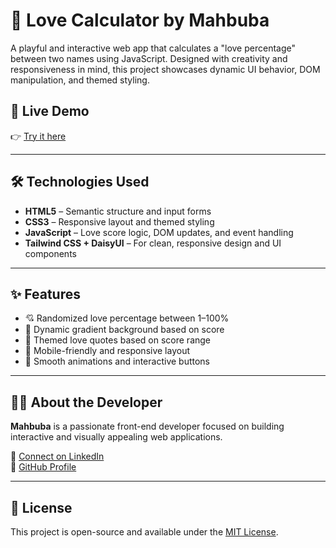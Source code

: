 
# 💖 Love Calculator by Mahbuba

A playful and interactive web app that calculates a "love percentage" between two names using JavaScript. Designed with creativity and responsiveness in mind, this project showcases dynamic UI behavior, DOM manipulation, and themed styling.

## 🔗 Live Demo

👉 [Try it here](https://love-calculator-by-js.netlify.app)

---

## 🛠️ Technologies Used

- **HTML5** – Semantic structure and input forms  
- **CSS3** – Responsive layout and themed styling  
- **JavaScript** – Love score logic, DOM updates, and event handling  
- **Tailwind CSS + DaisyUI** – For clean, responsive design and UI components

---

## ✨ Features

- 💘 Randomized love percentage between 1–100%
- 🎨 Dynamic gradient background based on score
- 💬 Themed love quotes based on score range
- 📱 Mobile-friendly and responsive layout
- 🎯 Smooth animations and interactive buttons

---


## 👩‍💻 About the Developer

**Mahbuba** is a passionate front-end developer focused on building interactive and visually appealing web applications. 

🔗 [Connect on LinkedIn](https://www.linkedin.com/in/mahbuba-akter-020157211/)  
🐙 [GitHub Profile](https://github.com/mahbuba-dev)

---

## 📜 License

This project is open-source and available under the [MIT License](LICENSE).

